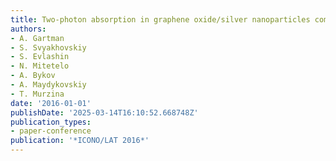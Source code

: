 ```yaml
---
title: Two-photon absorption in graphene oxide/silver nanoparticles composite material
authors:
- A. Gartman
- S. Svyakhovskiy
- S. Evlashin
- N. Mitetelo
- A. Bykov
- A. Maydykovskiy
- T. Murzina
date: '2016-01-01'
publishDate: '2025-03-14T16:10:52.668748Z'
publication_types:
- paper-conference
publication: '*ICONO/LAT 2016*'
---
```

